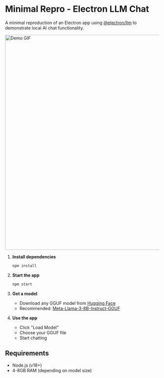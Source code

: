 # Minimal Repro - Electron LLM Chat

A minimal reproduction of an Electron app using [@electron/llm](https://github.com/electron/llm) to demonstrate local AI chat functionality.

<img src="https://github.com/user-attachments/assets/046c4420-afde-46c1-9377-14502ff61d96" alt="Demo GIF" width="700">

1. **Install dependencies**
   ```bash
   npm install
   ```

2. **Start the app**
   ```bash
   npm start
   ```

3. **Get a model**
   - Download any GGUF model from [Hugging Face](https://huggingface.co/models?library=gguf)
   - Recommended: [Meta-Llama-3-8B-Instruct-GGUF](https://huggingface.co/MaziyarPanahi/Meta-Llama-3-8B-Instruct-GGUF/tree/main)

4. **Use the app**
   - Click "Load Model"
   - Choose your GGUF file
   - Start chatting

## Requirements

- Node.js (v18+)
- 4-8GB RAM (depending on model size)
